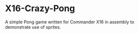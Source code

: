 # X16-Crazy-Pong

A simple Pong game written for Commander X16 in assembly to demonstrate use of sprites.
